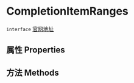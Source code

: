 # CompletionItemRanges
`interface` [官网地址](https://microsoft.github.io/monaco-editor/docs.html#interfaces/languages.CompletionItemRanges.html)
## 属性 Properties
## 方法 Methods

